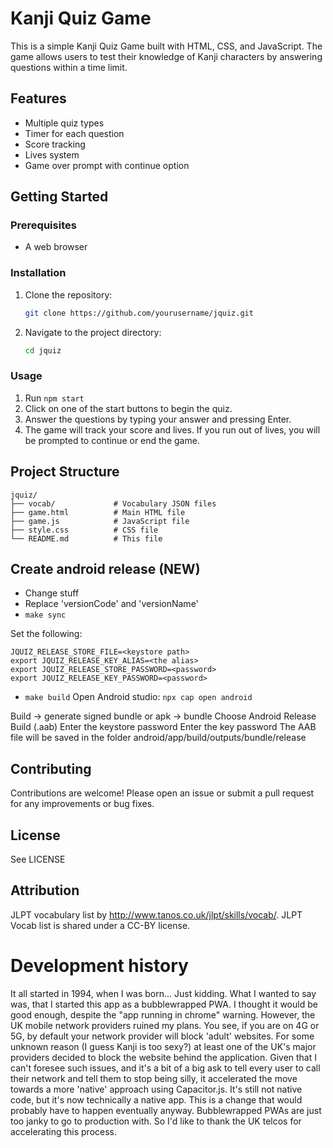 # Kanji Quiz Game

This is a simple Kanji Quiz Game built with HTML, CSS, and JavaScript. The game allows users to test their knowledge of Kanji characters by answering questions within a time limit.

## Features

- Multiple quiz types 
- Timer for each question
- Score tracking
- Lives system
- Game over prompt with continue option

## Getting Started

### Prerequisites

- A web browser

### Installation

1. Clone the repository:
    ```sh
    git clone https://github.com/yourusername/jquiz.git
    ```
2. Navigate to the project directory:
    ```sh
    cd jquiz
    ```

### Usage

1. Run `npm start`
2. Click on one of the start buttons to begin the quiz.
3. Answer the questions by typing your answer and pressing Enter.
4. The game will track your score and lives. If you run out of lives, you will be prompted to continue or end the game.

## Project Structure

```
jquiz/
├── vocab/             # Vocabulary JSON files
├── game.html          # Main HTML file
├── game.js            # JavaScript file
├── style.css          # CSS file
└── README.md          # This file
```

## Create android release (NEW)
- Change stuff
- Replace 'versionCode' and 'versionName'
- `make sync`

Set the following:
```
JQUIZ_RELEASE_STORE_FILE=<keystore path>
export JQUIZ_RELEASE_KEY_ALIAS=<the alias>
export JQUIZ_RELEASE_STORE_PASSWORD=<password>
export JQUIZ_RELEASE_KEY_PASSWORD=<password>
```
- `make build`
Open Android studio: `npx cap open android`

Build -> generate signed bundle or apk -> bundle
Choose Android Release Build (.aab)
Enter the keystore password
Enter the key password
The AAB file will be saved in the folder android/app/build/outputs/bundle/release


## Contributing

Contributions are welcome! Please open an issue or submit a pull request for any improvements or bug fixes.

## License

See LICENSE

## Attribution

JLPT vocabulary list by http://www.tanos.co.uk/jlpt/skills/vocab/. JLPT Vocab list is shared under a CC-BY license.


# Development history

It all started in 1994, when I was born...
Just kidding.
What I wanted to say was, that I started this app as a bubblewrapped PWA.
I thought it would be good enough, despite the "app running in chrome" warning.
However, the UK mobile network providers ruined my plans.
You see, if you are on 4G or 5G, by default your network provider will block 'adult' websites. For some unknown reason (I guess Kanji is too sexy?) at least one of the UK's major providers decided to block the website behind the application.
Given that I can't foresee such issues, and it's a bit of a big ask to tell every user to call their network and tell them to stop being silly, it accelerated the move towards a more 'native' approach using Capacitor.js. It's still not native code, but it's now technically a native app.
This is a change that would probably have to happen eventually anyway. Bubblewrapped PWAs are just too janky to go to production with.
So I'd like to thank the UK telcos for accelerating this process.

